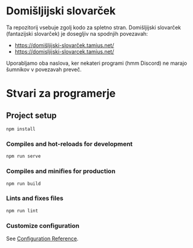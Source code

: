# Domišljijski slovarček

Ta repozitorij vsebuje zgolj kodo za spletno stran. Domišljijski slovarček (fantazijski slovarček) je dosegljiv na spodnjih povezavah:

* https://domišljijski-slovarček.tamius.net/
* https://domisljijski-slovarcek.tamius.net/

Uporabljamo oba naslova, ker nekateri programi (hmm Discord) ne marajo šumnikov v povezavah preveč.


# Stvari za programerje

## Project setup
```
npm install
```

### Compiles and hot-reloads for development
```
npm run serve
```

### Compiles and minifies for production
```
npm run build
```

### Lints and fixes files
```
npm run lint
```

### Customize configuration
See [Configuration Reference](https://cli.vuejs.org/config/).
